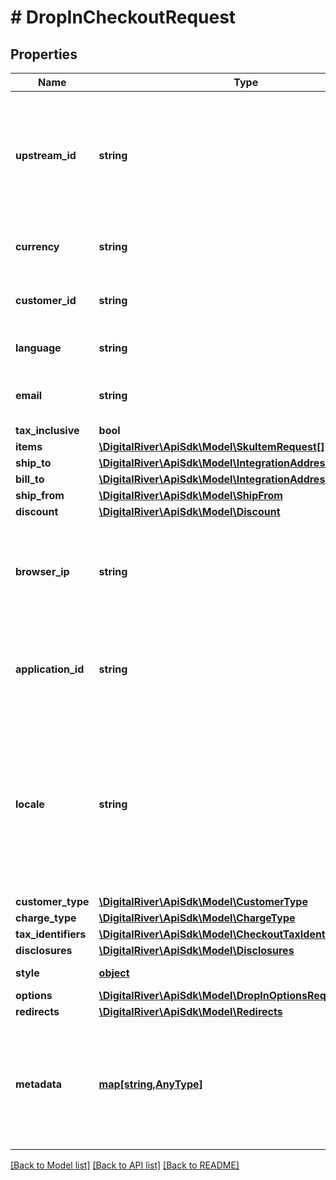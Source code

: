# # DropInCheckoutRequest

## Properties

Name | Type | Description | Notes
------------ | ------------- | ------------- | -------------
**upstream_id** | **string** | The upstream checkout identifier if it is different from the Digital River checkout identifier. | [optional] 
**currency** | **string** | A three-letter ISO currency code. | [optional] 
**customer_id** | **string** | The identifier of a registered customer. | [optional] 
**language** | **string** | Language to be used by library. | [optional] 
**email** | **string** | The customer&#39;s email address. | [optional] 
**tax_inclusive** | **bool** |  | [optional] 
**items** | [**\DigitalRiver\ApiSdk\Model\SkuItemRequest[]**](SkuItemRequest.md) |  | [optional] 
**ship_to** | [**\DigitalRiver\ApiSdk\Model\IntegrationAddress**](IntegrationAddress.md) |  | [optional] 
**bill_to** | [**\DigitalRiver\ApiSdk\Model\IntegrationAddress**](IntegrationAddress.md) |  | [optional] 
**ship_from** | [**\DigitalRiver\ApiSdk\Model\ShipFrom**](ShipFrom.md) |  | [optional] 
**discount** | [**\DigitalRiver\ApiSdk\Model\Discount**](Discount.md) |  | [optional] 
**browser_ip** | **string** | The IP address of the browser used by the customer when checking out. | [optional] 
**application_id** | **string** | An arbitrary identifier that can be used to track the application type. | [optional] [readonly] 
**locale** | **string** | A designator that combines the two-letter ISO 639-1 language code with the ISO 3166-1 alpha-2 country code. | [optional] 
**customer_type** | [**\DigitalRiver\ApiSdk\Model\CustomerType**](CustomerType.md) |  | [optional] 
**charge_type** | [**\DigitalRiver\ApiSdk\Model\ChargeType**](ChargeType.md) |  | [optional] 
**tax_identifiers** | [**\DigitalRiver\ApiSdk\Model\CheckoutTaxIdentifierRequest[]**](CheckoutTaxIdentifierRequest.md) |  | [optional] 
**disclosures** | [**\DigitalRiver\ApiSdk\Model\Disclosures**](Disclosures.md) |  | [optional] 
**style** | [**object**](.md) | Style for drop-in | [optional] 
**options** | [**\DigitalRiver\ApiSdk\Model\DropInOptionsRequest**](DropInOptionsRequest.md) |  | [optional] 
**redirects** | [**\DigitalRiver\ApiSdk\Model\Redirects**](Redirects.md) |  | [optional] 
**metadata** | [**map[string,AnyType]**](AnyType.md) | Key-value pairs used to store additional data. Value can be string, boolean or integer types. | [optional] 

[[Back to Model list]](../../README.md#documentation-for-models) [[Back to API list]](../../README.md#documentation-for-api-endpoints) [[Back to README]](../../README.md)


